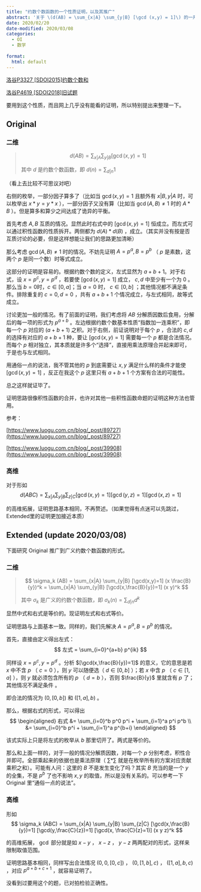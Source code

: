 ```yaml
---
title: "约数个数函数的一个性质证明，以及其推广"
abstract: '关于 \(d(AB) = \sum_{x|A} \sum_{y|B} [\gcd (x,y) = 1]\) 的一系列推导。'
date: 2020/02/20
date-modified: 2020/03/08
categories:
  - OI
  - 数学
  
format:
  html: default
---
```


[洛谷P3327 [SDOI2015]约数个数和](https://www.luogu.com.cn/problem/P3327)

[洛谷P4619 [SDOI2018]旧试题](https://www.luogu.com.cn/problem/P4619)

要用到这个性质，而且网上几乎没有能看的证明，所以特别提出来整理一下。

## Original

### 二维

>$$
>d(AB) = \sum_{x|A} \sum_{y|B} [\gcd (x,y) = 1]
>$$
>
>其中 $d$ 是约数个数函数，即 $d (n) = \sum_{d|n} 1$

（看上去比较不可思议对吧）

右侧的枚举，一部分因子算多了（比如当 $\gcd(x,y)=1$ 且额外有 $x|B,y|A$ 时，可以枚举出 $x*y = y*x$ ），一部分因子又没有算（比如当 $\gcd(A,B) \not= 1$ 时的 $A*B$ ）。但是算多和算少之间达成了诡异的平衡。

首先考虑 $A,B$ 互质的情况。显然此时右式中的 $[\gcd (x,y) = 1]$ 恒成立。而左式可以通过积性函数的性质拆开。两侧都为 $d(A)*d(B)$ ，成立。（其实并没有按是否互质讨论的必要，但是这样想能让我们的思路更加清晰）

那么考虑 $\gcd(A,B) \not= 1$ 时的情况。不妨先证明 $A = p^a, B = p^b$ （ $p$ 是素数，这两个 $p$ 是同一个数）时等式成立。

这部分的证明是容易的。根据约数个数的定义，左式显然为 $a+b+1$。对于右式，设 $x = p^c, y= p^d$ ，若要使 $[\gcd (x,y) = 1]$ 成立， $c,d$ 中至少有一个为 $0$ 。那么当 $b=0$时，$c \in [0, a]$；当 $a=0$ 时， $c \in [0,b]$ ；其他情况都不满足条件。排除重复的 $c=0, d=0$ ，共有 $a+b+1$ 个情况成立，与左式相同，故等式成立。

讨论更加一般的情况。有了前面的证明，我们考虑将 $AB$ 分解质因数后食用，分解后的每一项的形式为 $p^{a+b}$ 。左边根据约数个数基本性质“指数加一连乘积”，即每一个 $p$ 对应的 $(a+b+1)$ 之积。对于右侧，前证说明对于每个 $p$ ，合法的 $c,d$ 的选择有对应的 $a+b+1$ 种，要让 $[\gcd(x,y)=1]$ 需要每一个 $p$ 都是合法情况。而每个 $p$ 相对独立，其本质就是许多个“选择”，直接用乘法原理合并起来即可，于是也与左式相同。

用通俗一点的说法，我不管其他的 $p$ 到底需要让 $x,y$ 满足什么样的条件才能使 $[\gcd(x,y)=1]$ ，反正在我这个 $p$ 这里只有 $a+b+1$ 个方案有合法的可能性。

总之这样就证毕了。

证明思路很像积性函数的合并，也许对其他一些积性函数命题的证明这种方法也管用。

参考：

[https://www.luogu.com.cn/blog/_post/89727](https://www.luogu.com.cn/blog/_post/89727)

[https://www.luogu.com.cn/blog/_post/39908](https://www.luogu.com.cn/blog/_post/39908)

### 高维

对于形如
$$
d(ABC) = \sum_{x|A} \sum_{y|B} \sum_{z|C} [\gcd (x,y) = 1] [\gcd (y,z) = 1] [\gcd (x,z) =1]
$$

的高维拓展，证明思路基本相同，不再赘述。（如果觉得有点迷可以先跳过，Extended里的证明更加接近本质）

## Extended (update 2020/03/08)

下面研究 Original 推广到广义约数个数函数的形式。

### 二维

>$$
>\sigma_k (AB) = \sum_{x|A} \sum_{y|B} [\gcd(x,y)=1] (x \frac{B}{y})^k = \sum_{x|A} \sum_{y|B} [\gcd(x,\frac{B}{y})=1] (x y)^k
>$$
>
>其中 $\sigma_k$ 是广义的约数个数函数，即 $\sigma_k (n) = \sum_{d|n} d^k$ 

显然中式和右式是等价的。现证明左式和右式等价。

证明思路与上面基本一致。同样的，我们先解决 $A=p^a, B=p^b$ 的情况。

首先，直接由定义得出左式：
$$
左式 = \sum_{i=0}^{a+b} p^{ik}
$$

同样设 $x=p^c, y=p^d$ 。分析 $[\gcd(x,\frac{B}{y})=1]$ 的意义，它的意思是若 $x$ 中不含 $p$ （ $c=0$ ），则 $y$ 可以随便选（ $d \in [0,b]$ ）；若 $x$ 中含 $p$  （ $c \in [1,a]$ ），则 $y$ 就必须包含所有的 $p$ （  $d=b$  ），否则 $\frac{B}{y}$ 里就含有 $p$ 了；其他情况不满足条件 。

即合法的情况为 $(0,[0,b])$ 和 $([1,a],b)$ 。

那么，根据右式的形式，可以得出
$$
\begin{aligned}
右式 &= \sum_{i=0}^b p^0 p^i + \sum_{i=1}^a p^i p^b \\
&= \sum_{i=0}^b p^i + \sum_{i=1}^a p^{b+i}
\end{aligned}
$$

该式实际上只是将左式的枚举从 $b$ 那里切开了。两式是等价的。

那么和上面一样的，对于一般的情况分解质因数，对每一个 $p$ 分别考虑，积性合并即可。全部乘起来的依据也是乘法原理（ $\sum * \sum$ 就是在枚举所有的方案对应贡献乘积之和）。可能有人问：这里的 $B$ 不是发生变化了吗？其实 $B$ 充当的是一个 $y$ 的全集，不是 $p^b$ 了也不影响 $x,y$ 的取值，所以是没有关系的。可以参考一下 Original 里“通俗一点的说法”。

### 高维

形如
$$
\sigma_k (ABC) = \sum_{x|A} \sum_{y|B} \sum_{z|C} [\gcd(x,\frac{B}{y})=1] [\gcd(y,\frac{C}{z})=1] [\gcd(x, \frac{C}{z}=1)] (x y z)^k
$$

的高维拓展， $\gcd$ 部分就是如 $x-y$ ， $x-z$ ， $y-z$ 两两配对的形式，这样来限制取值范围。

证明思路基本相同，同样写出合法情况 $(0,0,[0,c])$ ， $(0,[1,b],c)$ ， $([1,a],b,c)$ ，对应 $p^{a+b+c+1}$ ，就容易证明了。

没看到过要用这个的题，已对拍检验正确性。
